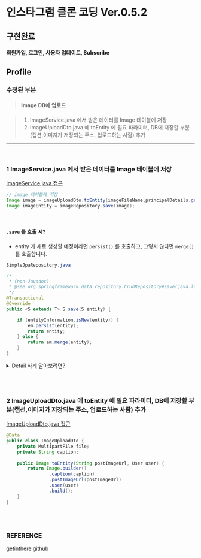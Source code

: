 # 인스타그램 클론 코딩 Ver.0.5.2

## 구현완료

>
#### 회원가입, 로그인, 사용자 업데이트, Subscribe


## Profile

### 수정된 부분

> #### Image DB에 업로드

>1. ImageService.java 에서 받은 데이터를 Image 테이블에 저장
>2. ImageUploadDto.java 에 toEntity 에 필요 파라미터, DB에 저장할 부분(캡션,이미지가 저장되는 주소, 업로드하는 사람) 추가

---

<br/>

### 1 ImageService.java 에서 받은 데이터를 Image 테이블에 저장

[ImageService.java 접근](./src/main/java/com/cos/photogramstart/service/ImageService.java)

```java
// image 테이블에 저장
Image image = imageUploadDto.toEntity(imageFileName,principalDetails.getUser());
Image imageEntity = imageRepository.save(image);
```

<br/>

#### `.save` 를 호출 시?


* entity 가 새로 생성할 예정이라면 `persist()` 를 호출하고, 그렇지 않다면 `merge()` 를 호출합니다.

```java
SimpleJpaRepository.java

/*
 * (non-Javadoc)
 * @see org.springframework.data.repository.CrudRepository#save(java.lang.Object)
 */
@Transactional
@Override
public <S extends T> S save(S entity) {

	if (entityInformation.isNew(entity)) {
		em.persist(entity);
		return entity;
	} else {
		return em.merge(entity);
	}
}
```

<details>
  <summary> Detail 하게 알아보려면? </summary>
	<a href="https://velog.io/@rainmaker007/spring-data-jpa-save-%EB%8F%99%EC%9E%91-%EC%9B%90%EB%A6%AC">spring-data-jpa save 동작 원리-Simple is best. 백엔드개발자</a>
</details>

<br/><br/>

### 2 ImageUploadDto.java 에 toEntity 에 필요 파라미터, DB에 저장할 부분(캡션,이미지가 저장되는 주소, 업로드하는 사람) 추가

[ImageUploadDto.java 접근](./src/main/java/com/cos/photogramstart/web/dto/image/ImageUploadDto.java)


```java
@Data
public class ImageUploadDto {
	private MultipartFile file;
	private String caption;
	
	public Image toEntity(String postImageUrl, User user) {
		return Image.builder()
				.caption(caption)
				.postImageUrl(postImageUrl)
				.user(user)
				.build();
	}
}
```

<br/><br/>

### REFERENCE

>
[getinthere github](https://github.com/codingspecialist/EaszUp-Springboot-Photogram-Start)
